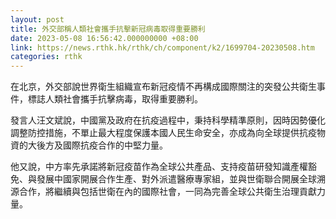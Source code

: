 ```yaml
---
layout: post
title: 外交部稱人類社會攜手抗擊新冠病毒取得重要勝利
date: 2023-05-08 16:56:42.000000000 +08:00
link: https://news.rthk.hk/rthk/ch/component/k2/1699704-20230508.htm
categories: rthk
---
```


在北京，外交部說世界衛生組織宣布新冠疫情不再構成國際關注的突發公共衛生事件，標誌人類社會攜手抗擊病毒，取得重要勝利。

發言人汪文斌說，中國黨及政府在抗疫過程中，秉持科學精準原則，因時因勢優化調整防控措施，不單止最大程度保護本國人民生命安全，亦成為向全球提供抗疫物資的大後方及國際抗疫合作的中堅力量。

他又說，中方率先承諾將新冠疫苗作為全球公共產品、支持疫苗研發知識產權豁免、與發展中國家開展合作生產、對外派遣醫療專家組，並與世衛聯合開展全球溯源合作，將繼續與包括世衛在內的國際社會，一同為完善全球公共衛生治理貢獻力量。
